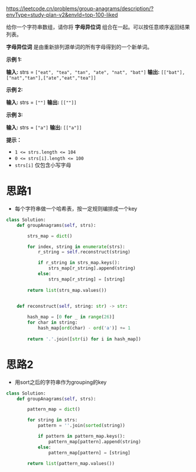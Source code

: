 https://leetcode.cn/problems/group-anagrams/description/?envType=study-plan-v2&envId=top-100-liked

给你一个字符串数组，请你将 **字母异位词** 组合在一起。可以按任意顺序返回结果列表。

**字母异位词** 是由重新排列源单词的所有字母得到的一个新单词。

**示例 1:**

**输入:** strs = `["eat", "tea", "tan", "ate", "nat", "bat"]`
**输出:** `[["bat"],["nat","tan"],["ate","eat","tea"]]`

**示例 2:**

**输入:** strs = `[""]`
**输出:** `[[""]]`

**示例 3:**

**输入:** strs = `["a"]`
**输出:** `[["a"]]`

**提示：**

- `1 <= strs.length <= 104`
- `0 <= strs[i].length <= 100`
- `strs[i]` 仅包含小写字母


# 思路1
- 每个字符串做一个哈希表，按一定规则编排成一个key
```python
class Solution:
    def groupAnagrams(self, strs):

        strs_map = dict()

        for index, string in enumerate(strs):
            r_string = self.reconstruct(string)

            if r_string in strs_map.keys():
                strs_map[r_string].append(string)
            else:
                strs_map[r_string] = [string]
        
        return list(strs_map.values())

    
    def reconstruct(self, string: str) -> str:

        hash_map = [0 for _ in range(26)]
        for char in string:
            hash_map[ord(char) - ord('a')] += 1
        
        return '.'.join([str(i) for i in hash_map])
```

# 思路2

- 用sort之后的字符串作为grouping的key
```python
class Solution:
    def groupAnagrams(self, strs):

        pattern_map = dict()

        for string in strs:
            pattern = ''.join(sorted(string))

            if pattern in pattern_map.keys():
                pattern_map[pattern].append(string)
            else:
                pattern_map[pattern] = [string]

        return list(pattern_map.values())
```